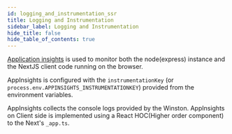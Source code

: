 ```yaml
---
id: logging_and_instrumentation_ssr
title: Logging and Instrumentation
sidebar_label: Logging and Instrumentation
hide_title: false
hide_table_of_contents: true
---
```


[Application insights](https://docs.microsoft.com/en-us/azure/azure-monitor/app/app-insights-overview)
is used to monitor both the node(express) instance and the NextJS client code
running on the browser. 

AppInsights is configured with the `instrumentationKey`
(or `process.env.APPINSIGHTS_INSTRUMENTATIONKEY`) provided from the environment
variables. 

AppInsights collects the console logs provided by the Winston.
AppInsights on Client side is implemented using a React HOC(Higher order
component) to the Next's `_app.ts`.
 